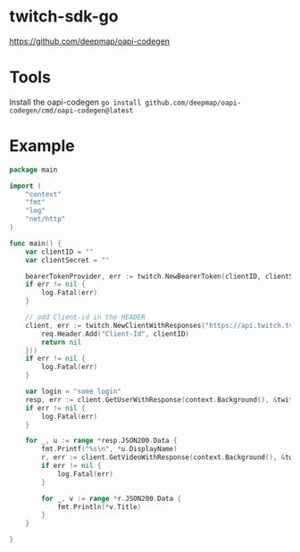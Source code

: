 # twitch-sdk-go

https://github.com/deepmap/oapi-codegen

# Tools

Install the oapi-codegen `go install github.com/deepmap/oapi-codegen/cmd/oapi-codegen@latest`

# Example

```go
package main

import (
	"context"
	"fmt"
	"log"
	"net/http"
)

func main() {
	var clientID = ""
	var clientSecret = ""

	bearerTokenProvider, err := twitch.NewBearerToken(clientID, clientSecret)
	if err != nil {
		log.Fatal(err)
	}

	// add Client-id in the HEADER
	client, err := twitch.NewClientWithResponses("https://api.twitch.tv/helix", twitch.WithRequestEditorFn(bearerTokenProvider.Intercept), twitch.WithRequestEditorFn(func(ctx context.Context, req *http.Request) error {
		req.Header.Add("Client-Id", clientID)
		return nil
	}))
	if err != nil {
		log.Fatal(err)
	}

	var login = "some login"
	resp, err := client.GetUserWithResponse(context.Background(), &twitch.GetUserParams{Login: &login})
	if err != nil {
		log.Fatal(err)
	}

	for _, u := range *resp.JSON200.Data {
		fmt.Printf("%s\n", *u.DisplayName)
		r, err := client.GetVideoWithResponse(context.Background(), &twitch.GetVideoParams{UserId: u.Id})
		if err != nil {
			log.Fatal(err)
		}

		for _, v := range *r.JSON200.Data {
			fmt.Println(*v.Title)
		}
	}

}
```
